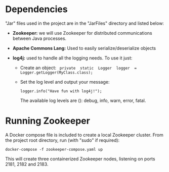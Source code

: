# Dependencies

"Jar" files used in the project are in the "JarFiles" directory and listed below:
 * __Zookeeper:__ we will use Zookeeper for distributed communications between Java processes.
 * __Apache Commons Lang:__ Used to easily serialize/deserialize objects
 * __log4j:__ used to handle all the logging needs. To use it just:
	 * Create an object:
					``` 
		private  static  Logger  logger  = Logger.getLogger(MyClass.class);
			``` 

	+ Set the log level and output your message:

		```
		logger.info("Have fun with log4j!");
		```
		
		The available log levels are (): debug, info, warn, error, fatal.

# Running Zookeeper

A Docker compose file is included to create a local Zookeeper cluster. From the project root directory, run (with "sudo" if required):
```
docker-compose -f zookeeper-compose.yaml up
```
This will create three containerized Zookeeper nodes, listening on ports 2181, 2182 and 2183.